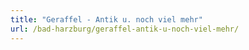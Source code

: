 ```yaml
---
title: "Geraffel - Antik u. noch viel mehr"
url: /bad-harzburg/geraffel-antik-u-noch-viel-mehr/
---
```

